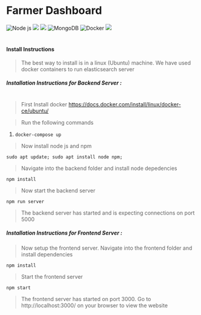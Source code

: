 # Farmer Dashboard

![Node js](https://img.shields.io/badge/Node.js-8.10-green.svg) ![](https://img.shields.io/badge/React-16.8.6-blueviolet.svg) ![](https://img.shields.io/badge/Express.js-4.16-ce085a.svg)
![MongoDB](https://img.shields.io/badge/MongoDB-4.2-green)
![Docker](https://img.shields.io/badge/Docker-18.09-blue.svg) ![](https://img.shields.io/badge/Ubuntu-18.04-ff4e02.svg)

#

#### Install Instructions

> The best way to install is in a linux (Ubuntu) machine. We have used docker containers to run elasticsearch server

##### Installation Instructions for Backend Server :

#

#

> First Install docker
> https://docs.docker.com/install/linux/docker-ce/ubuntu/

> Run the following commands

1. `docker-compose up`


> Now install node js and npm

`sudo apt update; sudo apt install node npm;`

> Navigate into the backend folder and install node depedencies

`npm install`

> Now start the backend server

`npm run server`

> The backend server has started and is expecting connections on port 5000

##### Installation Instructions for Frontend Server :

> Now setup the frontend server. Navigate into the frontend folder and install dependencies

`npm install`

> Start the frontend server

`npm start`

> The frontend server has started on port 3000. Go to http://localhost:3000/ on your browser to view the website
